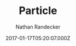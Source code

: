 ---
title: Particle
github: https://github.com/nrandecker/particle
demo: https://nrandecker.github.io/particle
author: Nathan Randecker
ssg:
  - Jekyll
cms:
  - No Cms
date: 2017-01-17T05:20:07.000Z
description: 'A simple portfolio Jekyll theme:'
stale: false
---